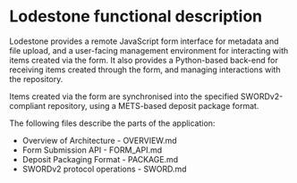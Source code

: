 # Lodestone functional description

Lodestone provides a remote JavaScript form interface for metadata
and file upload, and a user-facing management environment for interacting
with items created via the form.  It also provides a Python-based back-end
for receiving items created through the form, and managing interactions
with the repository.

Items created via the form are synchronised into the specified
SWORDv2-compliant repository, using a METS-based deposit package format.

The following files describe the parts of the application:

* Overview of Architecture - OVERVIEW.md
* Form Submission API - FORM_API.md
* Deposit Packaging Format - PACKAGE.md
* SWORDv2 protocol operations - SWORD.md